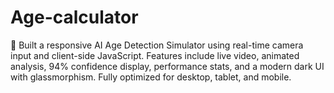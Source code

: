 # Age-calculator
🧠 Built a responsive AI Age Detection Simulator using real-time camera input and client-side JavaScript. Features include live video, animated analysis, 94% confidence display, performance stats, and a modern dark UI with glassmorphism. Fully optimized for desktop, tablet, and mobile.
